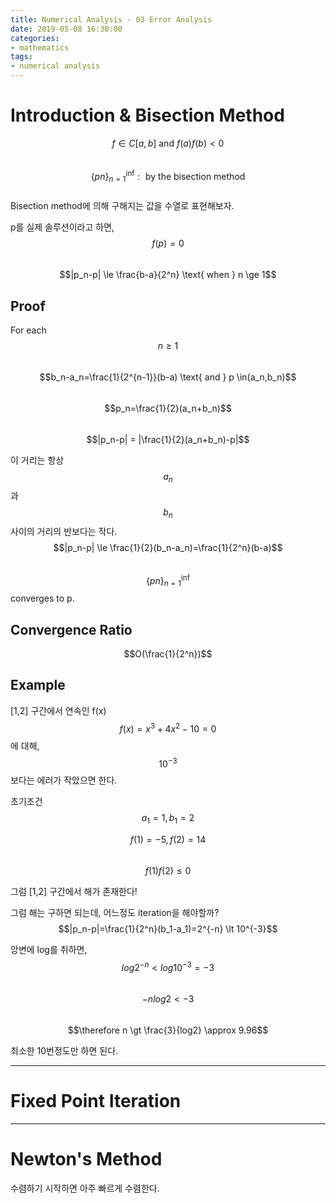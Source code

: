 ```yaml
---
title: Numerical Analysis - 03 Error Analysis
date: 2019-05-08 16:30:00
categories:
- mathematics
tags:
- numerical analysis
---
```


# Introduction & Bisection Method

$$f \in C[a,b] \text{ and } f(a)f(b)<0$$  
$$\{pn\}_{n=1}^{\inf}:\text{ by the bisection method}$$  
Bisection method에 의해 구해지는 값을 수열로 표현해보자.

p를 실제 솔루션이라고 하면,  
$$f(p)=0$$  
$$|p_n-p| \le \frac{b-a}{2^n} \text{ when } n \ge 1$$  

## Proof  
For each $$n \ge 1$$  
$$b_n-a_n=\frac{1}{2^{n-1}}(b-a) \text{ and } p \in(a_n,b_n)$$  
$$p_n=\frac{1}{2}(a_n+b_n)$$  
$$|p_n-p| = |\frac{1}{2}(a_n+b_n)-p|$$

이 거리는 항상 $$a_n$$과 $$b_n$$사이의 거리의 반보다는 작다.  
$$|p_n-p| \le \frac{1}{2}(b_n-a_n)=\frac{1}{2^n}(b-a)$$  
$$\{pn\}_{n=1}^{\inf}$$ converges to p.

## Convergence Ratio  
$$O(\frac{1}{2^n})$$


## Example
[1,2] 구간에서 연속인 f(x)  
$$f(x)=x^3+4x^2-10=0$$에 대해,  
$$10^{-3}$$보다는 에러가 작았으면 한다.  

초기조건  
$$a_1=1,b_1=2$$  

$$f(1)=-5,f(2)=14$$  
$$f(1)f(2) \le 0$$  

그럼 [1,2] 구간에서 해가 존재한다!  

그럼 해는 구하면 되는데, 어느정도 iteration을 해야할까?  
$$|p_n-p|=\frac{1}{2^n}(b_1-a_1)=2^{-n} \lt 10^{-3}$$  

앙변에 log를 취하면,  
$$log2^{-n} \lt log10^{-3}=-3$$  
$$-nlog2 < -3$$  
$$\therefore n \gt \frac{3}{log2} \approx 9.96$$  

최소한 10번정도만 하면 된다.  

- - -

# Fixed Point Iteration

- - -
# Newton's Method
수렴하기 시작하면 아주 빠르게 수렴한다.